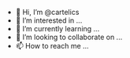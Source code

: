- 👋 Hi, I’m @cartelics
- 👀 I’m interested in ...
- 🌱 I’m currently learning ...
- 💞️ I’m looking to collaborate on ...
- 📫 How to reach me ...

<!---
cartelics/cartelics is a ✨ special ✨ repository because its `README.md` (this file) appears on your GitHub profile.
You can click the Preview link to take a look at your changes.
--->
